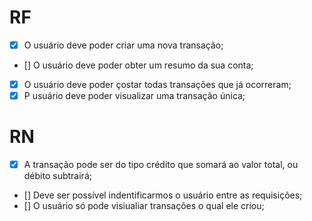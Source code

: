 # RF

- [x] O usuário deve poder criar uma nova transação;
- [] O usuário deve poder obter um resumo da sua conta;
- [x] O usuário deve poder çostar todas transações que já ocorreram;
- [x] P usuário deve poder visualizar uma transação única;

# RN

 - [x] A transação pode ser do tipo crédito que somará ao valor total, ou débito subtrairá;
 - [] Deve ser possível indentificarmos o usuário entre as requisições;
 - [] O usuário só pode visiualiar transações o qual ele criou;